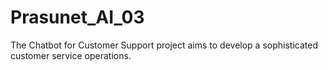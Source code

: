 # Prasunet_AI_03
The Chatbot for Customer Support project aims to develop a sophisticated customer service operations.
